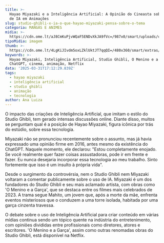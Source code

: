 ```yaml
---
title: >-
  Hayao Miyazaki e a Inteligência Artificial: A Opinião do Cineasta sobre o Uso
  de IA em Animações
slug: studio-ghibli-x-ia-o-que-hayao-miyazaki-pensa-sobre-o-tema
categoria: MANGÁS E ANIMES
midia: >-
  https://cdn.ome.lt/aJ8CmKuPjvWQaF5ENDvXkJA9fVc=/987x0/smart/uploads/conteudo/fotos/OMELETE_CAPA_-_2025-03-31T131359.125.png
tipoMidia: imagem
thumb: >-
  https://cdn.ome.lt/4LgKiJIvdm5oxLZklUktJT7qqQI=/480x360/smart/extras/conteudos/omelete_THUMB_-_2025-03-31T131430.757.png
keywords: >-
  Hayao Miyazaki, Inteligência Artificial, Studio Ghibli, O Menino e a Garça,
  ChatGPT, cinema, animação, Netflix
data: '2025-03-31T17:12:29.839Z'
tags:
  - hayao miyazaki
  - inteligência artificial
  - studio ghibli
  - animação
  - tecnologia
author: Ana Luiza
---
```


O impacto das criações de Inteligência Artificial, que imitam o estilo do Studio Ghibli, tem gerado intensas discussões online. Diante disso, muitos se perguntam qual é a posição de Hayao Miyazaki, figura icônica por trás do estúdio, sobre essa tecnologia.

Miyazaki não se pronunciou recentemente sobre o assunto, mas já havia expressado uma opinião firme em 2016, antes mesmo da existência do ChatGPT. Naquele momento, ele declarou: "Estou completamente enojado. Se você realmente quer fazer coisas assustadoras, pode ir em frente e fazer. Eu nunca desejaria incorporar essa tecnologia ao meu trabalho. Sinto fortemente que isso é um insulto à própria vida".

Desde o surgimento da controvérsia, nem o Studio Ghibli nem Miyazaki voltaram a comentar publicamente sobre o uso de IA. Miyazaki é um dos fundadores do Studio Ghibli e seu mais aclamado artista, com obras como 'O Menino e a Garça', que se destaca entre os filmes mais celebrados de 2023. A trama segue Mahito, um jovem que, após a morte da mãe, enfrenta eventos misteriosos que o conduzem a uma torre isolada, habitada por uma garça cinzenta travessa.

O debate sobre o uso de Inteligência Artificial para criar conteúdo em várias mídias continua sendo um tópico quente na indústria do entretenimento, com opiniões divididas entre profissionais como diretores, atores e escritores. 'O Menino e a Garça', assim como outras renomadas obras do Studio Ghibli, está disponível na Netflix.
